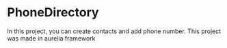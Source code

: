 # PhoneDirectory
In this project, you can create contacts and add phone number. This project was made in aurelia framework 
